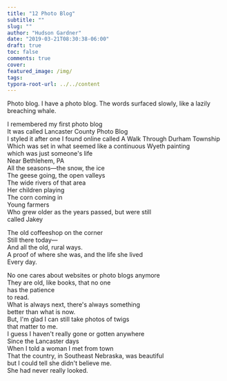 ```yaml
---
title: "12 Photo Blog"
subtitle: ""
slug: ""
author: "Hudson Gardner"
date: "2019-03-21T08:30:38-06:00"
draft: true
toc: false
comments: true
cover:
featured_image: /img/
tags:
typora-root-url: ../../content
---
```


Photo blog. I have a photo blog. The words surfaced slowly, like a lazily  
breaching whale.

I remembered my first photo blog  
It was called Lancaster County Photo Blog  
I styled it after one I found online called 
A Walk Through Durham Township  
Which was set in what seemed like a continuous Wyeth painting  
which was just someone's life  
Near Bethlehem, PA  
All the seasons—the snow, the ice  
The geese going, the open valleys  
The wide rivers of that area  
Her children playing  
The corn coming in  
Young farmers  
Who grew older as the years passed, but were still  
called Jakey  

The old coffeeshop on the corner  
Still there today—  
And all the old, rural ways.  
A proof of where she was, and the life she lived  
Every day.

No one cares about websites or photo blogs anymore  
They are old, like books, that no one  
has the patience  
to read.  
What is always next, there's always something  
better than what is now.  
But, I'm glad I can still take photos of twigs  
that matter to me.  
I guess I haven't really gone or gotten anywhere  
Since the Lancaster days  
When I told a woman I met from town  
That the country, in Southeast Nebraska, was beautiful  
but I could tell she didn't believe me.  
She had never really looked.
